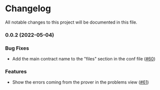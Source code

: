 # Changelog

All notable changes to this project will be documented in this file.

### 0.0.2 (2022-05-04)

### Bug Fixes

* Add the main contract name to the "files" section in the conf file ([#60](https://github.com/Certora/vscode-certora-prover/pull/60))

### Features

* Show the errors coming from the  prover in the problems view ([#61](https://github.com/Certora/vscode-certora-prover/pull/61))